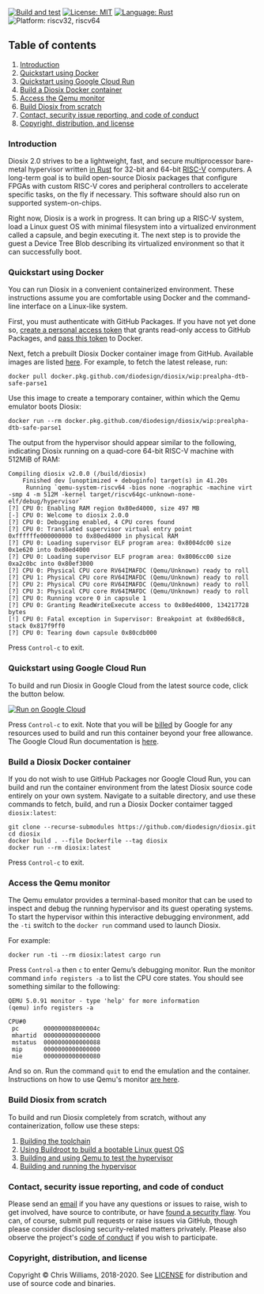[![Build and test](https://github.com/diodesign/diosix/workflows/Build%20and%20test/badge.svg)](https://github.com/diodesign/diosix/actions?query=workflow%3A%22Build+and+test%22) [![License: MIT](https://img.shields.io/github/license/diodesign/diosix)](https://github.com/diodesign/diosix/blob/master/LICENSE) [![Language: Rust](https://img.shields.io/badge/language-rust-yellow.svg)](https://www.rust-lang.org/) ![Platform: riscv32, riscv64](https://img.shields.io/badge/platform-riscv32%20%7C%20riscv64-lightgray.svg)

## Table of contents

1. [Introduction](#intro)
1. [Quickstart using Docker](#quickstart)
1. [Quickstart using Google Cloud Run](#cloudrun)
1. [Build a Diosix Docker container](#container)
1. [Access the Qemu monitor](#qemumonitor)
1. [Build Diosix from scratch](#fromscratch)
1. [Contact, security issue reporting, and code of conduct](#contact)
1. [Copyright, distribution, and license](#copyright)

### Introduction <a name="intro"></a>

Diosix 2.0 strives to be a lightweight, fast, and secure multiprocessor bare-metal hypervisor written [in Rust](https://www.rust-lang.org/) for 32-bit and 64-bit [RISC-V](https://riscv.org/) computers. A long-term goal is to build open-source Diosix packages that configure FPGAs with custom RISC-V cores and peripheral controllers to accelerate specific tasks, on the fly if necessary. This software should also run on supported system-on-chips.

Right now, Diosix is a work in progress. It can bring up a RISC-V system, load a Linux guest OS with minimal filesystem into a virtualized environment called a capsule, and begin executing it. The next step is to provide the guest a Device Tree Blob describing its virtualized environment so that it can successfully boot.

### Quickstart using Docker <a name="quickstart"></a>

You can run Diosix in a convenient containerized environment. These instructions assume you are comfortable using Docker and the command-line interface on a Linux-like system.

First, you must authenticate with GitHub Packages. If you have not yet done so, [create a personal access token](https://docs.github.com/en/github/authenticating-to-github/creating-a-personal-access-token) that grants read-only access to GitHub Packages, and [pass this token](https://docs.github.com/en/packages/using-github-packages-with-your-projects-ecosystem/configuring-docker-for-use-with-github-packages#authenticating-to-github-packages) to Docker.

Next, fetch a prebuilt Diosix Docker container image from GitHub. Available images are listed [here](https://github.com/diodesign/diosix/releases). For example, to fetch the latest release, run:

```
docker pull docker.pkg.github.com/diodesign/diosix/wip:prealpha-dtb-safe-parse1
```

Use this image to create a temporary container, within which the Qemu emulator boots Diosix:

```
docker run --rm docker.pkg.github.com/diodesign/diosix/wip:prealpha-dtb-safe-parse1
```

The output from the hypervisor should appear similar to the following, indicating Diosix running on a quad-core 64-bit RISC-V machine with 512MiB of RAM:

```
Compiling diosix v2.0.0 (/build/diosix)
    Finished dev [unoptimized + debuginfo] target(s) in 41.20s
     Running `qemu-system-riscv64 -bios none -nographic -machine virt -smp 4 -m 512M -kernel target/riscv64gc-unknown-none-elf/debug/hypervisor`
[?] CPU 0: Enabling RAM region 0x80ed4000, size 497 MB
[-] CPU 0: Welcome to diosix 2.0.0
[?] CPU 0: Debugging enabled, 4 CPU cores found
[?] CPU 0: Translated supervisor virtual entry point 0xffffffe000000000 to 0x80ed4000 in physical RAM
[?] CPU 0: Loading supervisor ELF program area: 0x8004dc00 size 0x1e620 into 0x80ed4000
[?] CPU 0: Loading supervisor ELF program area: 0x8006cc00 size 0xa2c0bc into 0x80ef3000
[?] CPU 0: Physical CPU core RV64IMAFDC (Qemu/Unknown) ready to roll
[?] CPU 1: Physical CPU core RV64IMAFDC (Qemu/Unknown) ready to roll
[?] CPU 2: Physical CPU core RV64IMAFDC (Qemu/Unknown) ready to roll
[?] CPU 3: Physical CPU core RV64IMAFDC (Qemu/Unknown) ready to roll
[?] CPU 0: Running vcore 0 in capsule 1
[?] CPU 0: Granting ReadWriteExecute access to 0x80ed4000, 134217728 bytes
[!] CPU 0: Fatal exception in Supervisor: Breakpoint at 0x80ed68c8, stack 0x817f9ff0
[?] CPU 0: Tearing down capsule 0x80cdb000
```

Press `Control-c` to exit.

### Quickstart using Google Cloud Run <a name="cloudrun"></a>

To build and run Diosix in Google Cloud from the latest source code, click the button below.

[![Run on Google Cloud](https://deploy.cloud.run/button.svg)](https://deploy.cloud.run)

Press `Control-c` to exit. Note that you will be [billed](https://cloud.google.com/run/pricing) by Google for any resources used to build and run this container beyond your free allowance. The Google Cloud Run documentation is [here](https://cloud.google.com/run).

### Build a Diosix Docker container <a name="container"></a>

If you do not wish to use GitHub Packages nor Google Cloud Run, you can build and run the container environment from the latest Diosix source code entirely on your own system. Navigate to a suitable directory, and use these commands to fetch, build, and run a Diosix Docker contaimer tagged `diosix:latest`:

```
git clone --recurse-submodules https://github.com/diodesign/diosix.git
cd diosix
docker build . --file Dockerfile --tag diosix
docker run --rm diosix:latest
```

Press `Control-c` to exit.

### Access the Qemu monitor <a name="qemumonitor"></a>

The Qemu emulator provides a terminal-based monitor that can be used to inspect and debug the running hypervisor and its guest operating systems. To start the hypervisor within this interactive debugging environment, add the `-ti` switch to the `docker run` command used to launch Diosix.

For example:

```
docker run -ti --rm diosix:latest cargo run
```

Press `Control-a` then `c` to enter Qemu’s debugging monitor. Run the monitor command `info registers -a` to list the CPU core states. You should see something similar to the following:

```
QEMU 5.0.91 monitor - type 'help' for more information
(qemu) info registers -a

CPU#0
 pc       000000008000004c
 mhartid  0000000000000000
 mstatus  0000000000000088
 mip      0000000000000000
 mie      0000000000000080
```

And so on. Run the command `quit` to end the emulation and the container. Instructions on how to use Qemu's monitor [are here](https://www.qemu.org/docs/master/system/monitor.html).

### Build Diosix from scratch <a name="fromscratch"></a>

To build and run Diosix completely from scratch, without any containerization, follow use these steps:

1. [Building the toolchain](docs/toolchain.md)
1. [Using Buildroot to build a bootable Linux guest OS](docs/buildroot.md)
1. [Building and using Qemu to test the hypervisor](docs/qemu.md)
1. [Building and running the hypervisor](docs/building.md)

### Contact, security issue reporting, and code of conduct <a name="contact"></a>

Please send an [email](mailto:diosix@tuta.io) if you have any questions or issues to raise, wish to get involved, have source to contribute, or have [found a security flaw](docs/security.md). You can, of course, submit pull requests or raise issues via GitHub, though please consider disclosing security-related matters privately. Please also observe the project's [code of conduct](docs/conduct.md) if you wish to participate.

### Copyright, distribution, and license <a name="copyright"></a>

Copyright &copy; Chris Williams, 2018-2020. See [LICENSE](https://github.com/diodesign/diosix/blob/master/LICENSE) for distribution and use of source code and binaries.
